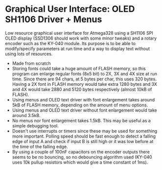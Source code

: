 # Graphical User Interface: OLED SH1106 Driver + Menus

Low resource graphical user interface for Atmega328 using a SH1106 SPI OLED display (SSD1306 should work with some minor tweaks) and a rotary encoder such as the KY-040 module. Its purpose is to be able to modify/specify parameters at run time and a way to display text without using lots of resources. 


* Made from scratch 
* Storing fonts could take a huge amount of FLASH memory, so this program can enlarge regular fonts (8x5 bit) to 2X, 3X and 4X size at run time. Since there are 94 chars, at 5 bytes per char, this uses 320 bytes. Having a 2X font in FLASH memory would take extra 1280 bytes and 3X and 4X would take 2880 and 5120 bytes respectively (almost 10kB of FLASH).
* Using menus and OLED text driver with font enlargement takes around 5kB of FLASH memory, depending on the amount of menu options.  
* Using menus and OLED text driver without font enlargement would take around 3.5kB.
* No menus nor font enlargement takes 1.5kB. This may be useful as a simple debugging tool. 
* Doesn't use interrupts or timers since these may be used for something more important. Polling speed should be fast enough to detect a falling edge of input A and check if input B is still high or it was low before at the time of the falling edge. 
* By using a couple of 100nF capacitors on the encoder outputs there seems to be no bouncing, so no debouncing algorithm used (KY-040 uses 10k pullup resistors which would give a time constant of 1ms). 



